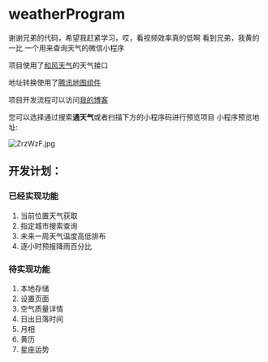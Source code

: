 # weatherProgram
谢谢兄弟的代码，希望我赶紧学习，哎，看视频效率真的低啊
看到兄弟，我黄的一比
一个用来查询天气的微信小程序

项目使用了[和风天气](https://www.heweather.com/)的天气接口

地址转换使用了[腾讯地图组件](https://lbs.qq.com/qqmap_wx_jssdk/index.html)

项目开发流程可以访问[我的博客](https://powerdong.github.io/myBlog/2019/06/29/%E8%AE%B0%E4%B8%80%E6%AC%A1%E5%B0%8F%E7%A8%8B%E5%BA%8F%E5%BC%80%E5%8F%91/)

您可以选择通过搜索**通天气**或者扫描下方的小程序码进行预览项目
小程序预览地址:

![ZrzWzF.jpg](https://s2.ax1x.com/2019/07/08/ZrzWzF.jpg)

## 开发计划：

### 已经实现功能

1. 当前位置天气获取
1. 指定城市搜索查询
1. 未来一周天气温度高低排布
1. 逐小时预报降雨百分比

### 待实现功能

1. 本地存储
1. 设置页面
1. 空气质量详情
1. 日出日落时间
1. 月相
1. 黄历
1. 星座运势
